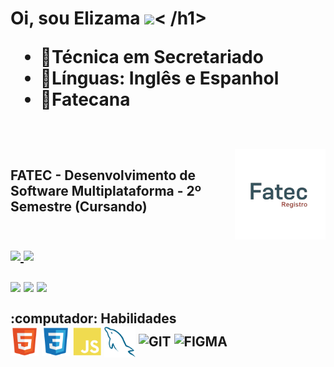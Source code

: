 <link rel="stylesheet" href="https://cdn.jsdelivr.net/gh/devicons/devicon@v2.15.1/devicon.min.css">


          
<h1 align="left">Oi, sou Elizama <img src="https://github.com/seanprashad/slackmoji/blob/master/emoji/meow/meow-cosmic.png" height="50px ">< /h1>

<div estilo="display:flex; largura:200px; justificar-conteúdo:espaço-entre;">



- :pushpin:Técnica em Secretariado
- :pushpin:Línguas: Inglês e Espanhol
- :pushpin:Fatecana
</span>
<br>
</div>
    <a href="https://www.cps.sp.gov.br/tag/fatec-registro/" target="_blank" rel="noopener noreferrer" ><img src="FATEC.png" height=" 145" align='right' /></a>
<h2> FATEC - Desenvolvimento de Software Multiplataforma - 2º Semestre (Cursando)<h2>
          <br>
<div align="esquerda">
  <a href="https://github.com/Eliz-ama">
  <img height="170em" src="https://github-readme-stats.vercel.app/api?username=Eliz-ama&show_icons=true&theme=tokyonight&include_all_commits=true&count_private=true"/>
  <img height="170em" src="https://github-readme-stats.vercel.app/api/top-langs/?username=Eliz-ama&layout=compact&langs_count=7&theme=tokyonight"/>
            <br>
<br>
      <a href="https://instagram.com/elifungirrl" target="_blank"><img src="https://img.shields.io/badge/-Instagram-%23E4405F?style=for-the- badge&logo=instagram&logoColor=white" target="_blank"></a>
  <a href = "mailto:elizamanonatoizidoriozama@gmail.com"><img src="https://img.shields.io/badge/-Gmail-%23333?style=for-the-badge&logo=gmail&logoColor=white" alvo ="_blank"></a>
  <a href="http://linkedin.com/in/elizama-nonato" target="_blank"><img src="https://img.shields.io/badge/-LinkedIn-%230077B5?style= for-the-badge&logo=linkedin&logoColor=white" target="_blank"></a>
<div align="direita">  
<br>
 :computador: Habilidades

<div style="display: inline_block">
  <img align="center" alt="HTML" height="45" src="https://raw.githubusercontent.com/devicons/devicon/master/icons/html5/html5-original.svg">
  <img align="center" alt="CSS" height="45" src="https://raw.githubusercontent.com/devicons/devicon/master/icons/css3/css3-original.svg">
  <img align="center" alt="JS" height="45" src="https://raw.githubusercontent.com/devicons/devicon/master/icons/javascript/javascript-plain.svg">
  <img align="center" alt="MYSQL" height="50" src="https://raw.githubusercontent.com/devicons/devicon/master/icons/mysql/mysql-plain.svg">
  <img align="center" alt="GIT" height="50" src="https://cdn.jsdelivr.net/gh/devicons/devicon/icons/git/git-original.svg"/>       
  <img align="center" alt="FIGMA" height="50"src="https://cdn.jsdelivr.net/gh/devicons/devicon/icons/figma/figma-original.svg"/>
  
</div>
<br>
